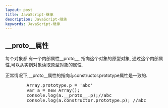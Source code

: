 ```yaml
---
layout: post
title: JavaScript-继承
description: JavaScript-继承
keywords: JavaScript-继承
---
```

<style>
    .main-article pre{
        color: #008000;
        font-weight: bold;
    }

</style>
<section>
    <h2>__proto__属性</h2>
    <p>
        每个对象都 有一个内部属性__proto__,
        指向这个对象的原型对象,
        通过这个内部属性,可以从实例对象读取原型对象的属性.
    </p>
    <p>
        正常情况下,__proto__属性的指向与constructor.prototype属性是一致的.
    </p>
    <pre>
        Array.prototype.p = 'abc'
        var a = new Array();
        console.log(a.__proto__.p);//abc
        console.log(a.constructor.prototype.p); //abc
    </pre>
</section>